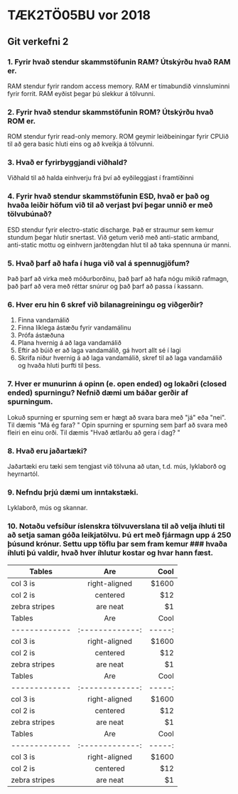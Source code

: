 # TÆK2TÖ05BU vor 2018
## Git verkefni 2
### 1. Fyrir hvað stendur skammstöfunin RAM? Útskýrðu hvað RAM er.
RAM stendur fyrir random access memory. RAM er tímabundið vinnsluminni fyrir forrit. RAM eyðist þegar þú slekkur á tölvunni.

### 2. Fyrir hvað stendur skammstöfunin ROM? Útskýrðu hvað ROM er.
ROM stendur fyrir read-only memory. ROM geymir leiðbeiningar fyrir CPUið til að gera basic hluti eins og að kveikja á tölvunni.

### 3. Hvað er fyrirbyggjandi viðhald?
Viðhald til að halda einhverju frá því að eyðileggjast í framtíðinni

### 4. Fyrir hvað stendur skammstöfunin ESD, hvað er það og hvaða leiðir höfum við til að verjast því þegar unnið er með tölvubúnað?
ESD stendur fyrir electro-static discharge. Það er straumur sem kemur stundum þegar hlutir snertast. Við getum verið með anti-static armband, anti-static mottu og einhvern jarðtengdan hlut til að taka spennuna úr manni.

### 5. Hvað þarf að hafa í huga við val á spennugjöfum? 
Það þarf að virka með móðurborðinu, það þarf að hafa nógu mikið rafmagn, það þarf að vera með réttar snúrur og það þarf að passa í kassann.

### 6. Hver eru hin 6 skref við bilanagreiningu og viðgerðir?
1. Finna vandamálið
2. Finna líklega ástæðu fyrir vandamálinu
3. Prófa ástæðuna
4. Plana hvernig á að laga vandamálið
5. Eftir að búið er að laga vandamálið, gá hvort allt sé í lagi
6. Skrifa niður hvernig á að laga vandamálið, skref til að laga vandamálið og hvaða hluti þurfti til þess.

### 7. Hver er munurinn á opinn (e. open ended) og lokaðri (closed ended) spurningu? Nefnið dæmi um báðar gerðir af spurningum.
Lokuð spurning er spurning sem er hægt að svara bara með "já" eða "nei". Til dæmis "Má ég fara? "
Opin spurning er spurning sem þarf að svara með fleiri en einu orði. Til dæmis "Hvað ætlarðu að gera í dag? "

### 8. Hvað eru jaðartæki?
Jaðartæki eru tæki sem tengjast við tölvuna að utan, t.d. mús, lyklaborð og heyrnartól.

### 9. Nefndu þrjú dæmi um inntakstæki.
Lyklaborð, mús og skannar.

### 10. Notaðu vefsíður íslenskra tölvuverslana til að velja íhluti til að setja saman góða leikjatölvu. Þú ert með fjármagn upp á 250 þúsund krónur. Settu upp töflu þar sem fram kemur ### hvaða íhluti þú valdir, hvað hver íhlutur kostar og hvar hann fæst.
| Tables        | Are           | Cool  |
| ------------- |:-------------:| -----:|
| col 3 is      | right-aligned | $1600 |
| col 2 is      | centered      |   $12 |
| zebra stripes | are neat      |    $1 |
| Tables        | Are           | Cool  |
| ------------- |:-------------:| -----:|
| col 3 is      | right-aligned | $1600 |
| col 2 is      | centered      |   $12 |
| zebra stripes | are neat      |    $1 |
| Tables        | Are           | Cool  |
| ------------- |:-------------:| -----:|
| col 3 is      | right-aligned | $1600 |
| col 2 is      | centered      |   $12 |
| zebra stripes | are neat      |    $1 |
| Tables        | Are           | Cool  |
| ------------- |:-------------:| -----:|
| col 3 is      | right-aligned | $1600 |
| col 2 is      | centered      |   $12 |
| zebra stripes | are neat      |    $1 |